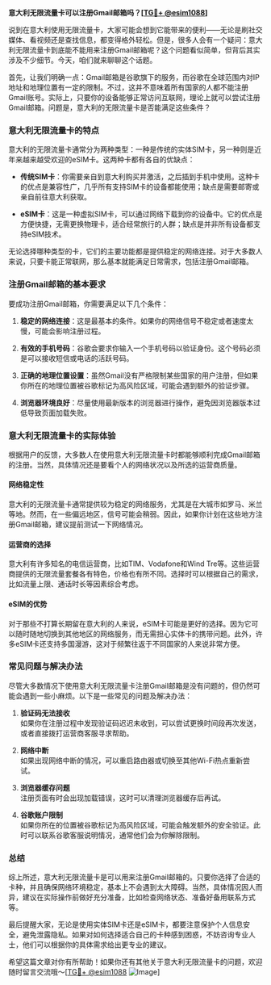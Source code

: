 **意大利无限流量卡可以注册Gmail邮箱吗？[[TG💪+ @esim1088](https://t.me/s/esim1088)]**

说到在意大利使用无限流量卡，大家可能会想到它能带来的便利——无论是刷社交媒体、看视频还是查找信息，都变得格外轻松。但是，很多人会有一个疑问：意大利无限流量卡到底能不能用来注册Gmail邮箱呢？这个问题看似简单，但背后其实涉及不少细节。今天，咱们就来聊聊这个话题。

首先，让我们明确一点：Gmail邮箱是谷歌旗下的服务，而谷歌在全球范围内对IP地址和地理位置有一定的限制。不过，这并不意味着所有国家的人都不能注册Gmail账号。实际上，只要你的设备能够正常访问互联网，理论上就可以尝试注册Gmail邮箱。问题是，意大利的无限流量卡是否能满足这些条件？

### **意大利无限流量卡的特点**

意大利的无限流量卡通常分为两种类型：一种是传统的实体SIM卡，另一种则是近年来越来越受欢迎的eSIM卡。这两种卡都有各自的优缺点：

- **传统SIM卡**：你需要亲自到意大利购买并激活，之后插到手机中使用。这种卡的优点是兼容性广，几乎所有支持SIM卡的设备都能使用；缺点是需要邮寄或亲自前往意大利获取。
  
- **eSIM卡**：这是一种虚拟SIM卡，可以通过网络下载到你的设备中。它的优点是方便快捷，无需更换物理卡，适合经常旅行的人群；缺点是并非所有设备都支持eSIM技术。

无论选择哪种类型的卡，它们的主要功能都是提供稳定的网络连接。对于大多数人来说，只要卡能正常联网，那么基本就能满足日常需求，包括注册Gmail邮箱。

### **注册Gmail邮箱的基本要求**

要成功注册Gmail邮箱，你需要满足以下几个条件：

1. **稳定的网络连接**：这是最基本的条件。如果你的网络信号不稳定或者速度太慢，可能会影响注册过程。
   
2. **有效的手机号码**：谷歌会要求你输入一个手机号码以验证身份。这个号码必须是可以接收短信或电话的活跃号码。

3. **正确的地理位置设置**：虽然Gmail没有严格限制某些国家的用户注册，但如果你所在的地理位置被谷歌标记为高风险区域，可能会遇到额外的验证步骤。

4. **浏览器环境良好**：尽量使用最新版本的浏览器进行操作，避免因浏览器版本过低导致页面加载失败。

### **意大利无限流量卡的实际体验**

根据用户的反馈，大多数人在使用意大利无限流量卡时都能够顺利完成Gmail邮箱的注册。当然，具体情况还是要看个人的网络状况以及所选的运营商质量。

#### **网络稳定性**
意大利的无限流量卡通常提供较为稳定的网络服务，尤其是在大城市如罗马、米兰等地。然而，在一些偏远地区，信号可能会稍弱。因此，如果你计划在这些地方注册Gmail邮箱，建议提前测试一下网络情况。

#### **运营商的选择**
意大利有许多知名的电信运营商，比如TIM、Vodafone和Wind Tre等。这些运营商提供的无限流量套餐各有特色，价格也有所不同。选择时可以根据自己的需求，比如流量上限、通话时长等因素综合考虑。

#### **eSIM的优势**
对于那些不打算长期留在意大利的人来说，eSIM卡可能是更好的选择。因为它可以随时随地切换到其他地区的网络服务，而无需担心实体卡的携带问题。此外，许多eSIM卡还支持多国漫游，这对于频繁往返于不同国家的人来说非常方便。

### **常见问题与解决办法**

尽管大多数情况下使用意大利无限流量卡注册Gmail邮箱是没有问题的，但仍然可能会遇到一些小麻烦。以下是一些常见的问题及解决办法：

1. **验证码无法接收**  
   如果你在注册过程中发现验证码迟迟未收到，可以尝试更换时间段再次发送，或者直接拨打运营商客服寻求帮助。

2. **网络中断**  
   如果出现网络中断的情况，可以重启路由器或切换至其他Wi-Fi热点重新尝试。

3. **浏览器缓存问题**  
   注册页面有时会出现加载错误，这时可以清理浏览器缓存后再试。

4. **谷歌账户限制**  
   如果你所在的位置被谷歌标记为高风险区域，可能会触发额外的安全验证。此时可以联系谷歌客服说明情况，通常他们会为你解除限制。

### **总结**

综上所述，意大利无限流量卡是可以用来注册Gmail邮箱的。只要你选择了合适的卡种，并且确保网络环境稳定，基本上不会遇到太大障碍。当然，具体情况因人而异，建议在实际操作前做好充分准备，比如检查网络状态、准备好备用联系方式等。

最后提醒大家，无论是使用实体SIM卡还是eSIM卡，都要注意保护个人信息安全，避免泄露隐私。如果对如何选择适合自己的卡种感到困惑，不妨咨询专业人士，他们可以根据你的具体需求给出更专业的建议。

希望这篇文章对你有所帮助！如果你还有其他关于意大利无限流量卡的问题，欢迎随时留言交流哦～[[TG💪+ @esim1088](https://t.me/s/esim1088) ![Image](https://i.postimg.cc/4NQfJmqS/Snipaste-2025-05-13-00-14-12.png)]